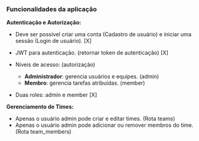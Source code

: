 ### Funcionalidades da aplicação

**Autenticação e Autorização:**

- Deve ser possível criar uma conta (Cadastro de usuário) e iniciar uma sessão (Login de usuário). [X]
- JWT para autenticação. (retornar token de autenticação) [X]
- Níveis de acesso: (autorização)
    - **Administrador**: gerencia usuários e equipes. (admin)
    - **Membro**: gerencia tarefas atribuídas. (member)

- Duas roles: admin e member [X]

**Gerenciamento de Times:**

- Apenas o usuário admin pode criar e editar times. (Rota teams)
- Apenas o usuário admin pode adicionar ou remover membros do time. (Rota team_members)